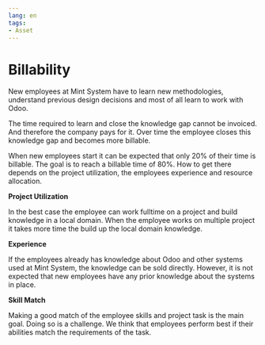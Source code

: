 ```yaml
---
lang: en
tags:
- Asset
---
```

# Billability

New employees at Mint System have to learn new methodologies, understand previous design decisions and most of all learn to work with Odoo.

The time required to learn and close the knowledge gap cannot be invoiced. And therefore the company pays for it. Over time the employee closes this knowledge gap and becomes more billable.

When new employees start it can be expected that only 20% of their time is billable. The goal is to reach a billable time of 80%. How to get there depends on the project utilization, the employees experience and resource allocation.

**Project Utilization**

In the best case the employee can work fulltime on a project and build knowledge in a local domain. When the employee works on multiple project it takes more time the build up the local domain knowledge.

**Experience**

If the employees already has knowledge about Odoo and other systems used at Mint System, the knowledge can be sold directly. However, it is not expected that new employees have any prior knowledge about the systems in place.

**Skill Match**

Making a good match of the employee skills and project task is the main goal. Doing so is a challenge. We think that employees perform best if their abilities match the requirements of the task.
